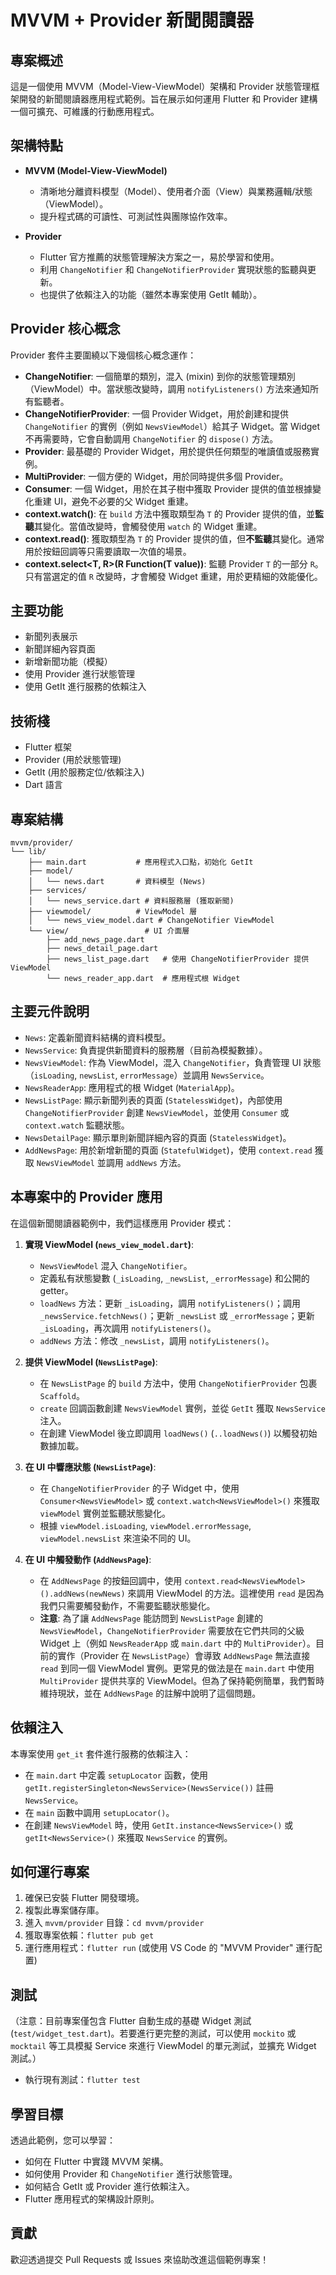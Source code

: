 # MVVM + Provider 新聞閱讀器

## 專案概述
這是一個使用 MVVM（Model-View-ViewModel）架構和 Provider 狀態管理框架開發的新聞閱讀器應用程式範例。旨在展示如何運用 Flutter 和 Provider 建構一個可擴充、可維護的行動應用程式。

## 架構特點
- **MVVM (Model-View-ViewModel)**
  - 清晰地分離資料模型（Model）、使用者介面（View）與業務邏輯/狀態（ViewModel）。
  - 提升程式碼的可讀性、可測試性與團隊協作效率。

- **Provider**
  - Flutter 官方推薦的狀態管理解決方案之一，易於學習和使用。
  - 利用 `ChangeNotifier` 和 `ChangeNotifierProvider` 實現狀態的監聽與更新。
  - 也提供了依賴注入的功能（雖然本專案使用 GetIt 輔助）。

## Provider 核心概念

Provider 套件主要圍繞以下幾個核心概念運作：

- **ChangeNotifier**: 一個簡單的類別，混入 (mixin) 到你的狀態管理類別（ViewModel）中。當狀態改變時，調用 `notifyListeners()` 方法來通知所有監聽者。
- **ChangeNotifierProvider**: 一個 Provider Widget，用於創建和提供 `ChangeNotifier` 的實例（例如 `NewsViewModel`）給其子 Widget。當 Widget 不再需要時，它會自動調用 `ChangeNotifier` 的 `dispose()` 方法。
- **Provider**: 最基礎的 Provider Widget，用於提供任何類型的唯讀值或服務實例。
- **MultiProvider**: 一個方便的 Widget，用於同時提供多個 Provider。
- **Consumer**: 一個 Widget，用於在其子樹中獲取 Provider 提供的值並根據變化重建 UI，避免不必要的父 Widget 重建。
- **context.watch<T>()**: 在 `build` 方法中獲取類型為 `T` 的 Provider 提供的值，並**監聽**其變化。當值改變時，會觸發使用 `watch` 的 Widget 重建。
- **context.read<T>()**: 獲取類型為 `T` 的 Provider 提供的值，但**不監聽**其變化。通常用於按鈕回調等只需要讀取一次值的場景。
- **context.select<T, R>(R Function(T value))**: 監聽 Provider `T` 的一部分 `R`。只有當選定的值 `R` 改變時，才會觸發 Widget 重建，用於更精細的效能優化。

## 主要功能
- 新聞列表展示
- 新聞詳細內容頁面
- 新增新聞功能（模擬）
- 使用 Provider 進行狀態管理
- 使用 GetIt 進行服務的依賴注入

## 技術棧
- Flutter 框架
- Provider (用於狀態管理)
- GetIt (用於服務定位/依賴注入)
- Dart 語言

## 專案結構
```
mvvm/provider/
└── lib/
    ├── main.dart           # 應用程式入口點，初始化 GetIt
    ├── model/
    │   └── news.dart       # 資料模型 (News)
    ├── services/
    │   └── news_service.dart # 資料服務層 (獲取新聞)
    ├── viewmodel/          # ViewModel 層
    │   └── news_view_model.dart # ChangeNotifier ViewModel
    └── view/                 # UI 介面層
        ├── add_news_page.dart
        ├── news_detail_page.dart
        ├── news_list_page.dart   # 使用 ChangeNotifierProvider 提供 ViewModel
        └── news_reader_app.dart  # 應用程式根 Widget
```

## 主要元件說明
- `News`: 定義新聞資料結構的資料模型。
- `NewsService`: 負責提供新聞資料的服務層（目前為模擬數據）。
- `NewsViewModel`: 作為 ViewModel，混入 `ChangeNotifier`，負責管理 UI 狀態（`isLoading`, `newsList`, `errorMessage`）並調用 `NewsService`。
- `NewsReaderApp`: 應用程式的根 Widget (`MaterialApp`)。
- `NewsListPage`: 顯示新聞列表的頁面 (`StatelessWidget`)，內部使用 `ChangeNotifierProvider` 創建 `NewsViewModel`，並使用 `Consumer` 或 `context.watch` 監聽狀態。
- `NewsDetailPage`: 顯示單則新聞詳細內容的頁面 (`StatelessWidget`)。
- `AddNewsPage`: 用於新增新聞的頁面 (`StatefulWidget`)，使用 `context.read` 獲取 `NewsViewModel` 並調用 `addNews` 方法。

## 本專案中的 Provider 應用

在這個新聞閱讀器範例中，我們這樣應用 Provider 模式：

1.  **實現 ViewModel (`news_view_model.dart`)**:
    *   `NewsViewModel` 混入 `ChangeNotifier`。
    *   定義私有狀態變數 (`_isLoading`, `_newsList`, `_errorMessage`) 和公開的 getter。
    *   `loadNews` 方法：更新 `_isLoading`，調用 `notifyListeners()`；調用 `_newsService.fetchNews()`；更新 `_newsList` 或 `_errorMessage`；更新 `_isLoading`，再次調用 `notifyListeners()`。
    *   `addNews` 方法：修改 `_newsList`，調用 `notifyListeners()`。

2.  **提供 ViewModel (`NewsListPage`)**:
    *   在 `NewsListPage` 的 `build` 方法中，使用 `ChangeNotifierProvider` 包裹 `Scaffold`。
    *   `create` 回調函數創建 `NewsViewModel` 實例，並從 `GetIt` 獲取 `NewsService` 注入。
    *   在創建 ViewModel 後立即調用 `loadNews()` (`..loadNews()`) 以觸發初始數據加載。

3.  **在 UI 中響應狀態 (`NewsListPage`)**:
    *   在 `ChangeNotifierProvider` 的子 Widget 中，使用 `Consumer<NewsViewModel>` 或 `context.watch<NewsViewModel>()` 來獲取 `viewModel` 實例並監聽狀態變化。
    *   根據 `viewModel.isLoading`, `viewModel.errorMessage`, `viewModel.newsList` 來渲染不同的 UI。

4.  **在 UI 中觸發動作 (`AddNewsPage`)**:
    *   在 `AddNewsPage` 的按鈕回調中，使用 `context.read<NewsViewModel>().addNews(newNews)` 來調用 ViewModel 的方法。這裡使用 `read` 是因為我們只需要觸發動作，不需要監聽狀態變化。
    *   **注意**: 為了讓 `AddNewsPage` 能訪問到 `NewsListPage` 創建的 `NewsViewModel`，`ChangeNotifierProvider` 需要放在它們共同的父級 Widget 上（例如 `NewsReaderApp` 或 `main.dart` 中的 `MultiProvider`）。目前的實作（Provider 在 `NewsListPage`）會導致 `AddNewsPage` 無法直接 `read` 到同一個 ViewModel 實例。更常見的做法是在 `main.dart` 中使用 `MultiProvider` 提供共享的 ViewModel。但為了保持範例簡單，我們暫時維持現狀，並在 `AddNewsPage` 的註解中說明了這個問題。

## 依賴注入
本專案使用 `get_it` 套件進行服務的依賴注入：
- 在 `main.dart` 中定義 `setupLocator` 函數，使用 `getIt.registerSingleton<NewsService>(NewsService())` 註冊 `NewsService`。
- 在 `main` 函數中調用 `setupLocator()`。
- 在創建 `NewsViewModel` 時，使用 `GetIt.instance<NewsService>()` 或 `getIt<NewsService>()` 來獲取 `NewsService` 的實例。

## 如何運行專案
1.  確保已安裝 Flutter 開發環境。
2.  複製此專案儲存庫。
3.  進入 `mvvm/provider` 目錄：`cd mvvm/provider`
4.  獲取專案依賴：`flutter pub get`
5.  運行應用程式：`flutter run` (或使用 VS Code 的 "MVVM Provider" 運行配置)

## 測試
（注意：目前專案僅包含 Flutter 自動生成的基礎 Widget 測試 (`test/widget_test.dart`)。若要進行更完整的測試，可以使用 `mockito` 或 `mocktail` 等工具模擬 Service 來進行 ViewModel 的單元測試，並擴充 Widget 測試。）
- 執行現有測試：`flutter test`

## 學習目標
透過此範例，您可以學習：
- 如何在 Flutter 中實踐 MVVM 架構。
- 如何使用 Provider 和 `ChangeNotifier` 進行狀態管理。
- 如何結合 GetIt 或 Provider 進行依賴注入。
- Flutter 應用程式的架構設計原則。

## 貢獻
歡迎透過提交 Pull Requests 或 Issues 來協助改進這個範例專案！
